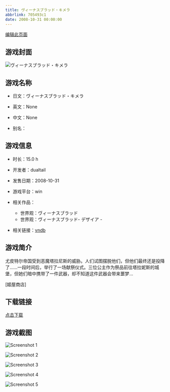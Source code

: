 ```yaml
---
title: ヴィーナスブラッド・キメラ
abbrlink: 705493c1
date: 2008-10-31 00:00:00
---
```

[编辑此页面](https://github.com/ACG-3/ADV3-source/blob/main/source/_posts/games/%E3%83%B4%E3%82%A3%E3%83%BC%E3%83%8A%E3%82%B9%E3%83%96%E3%83%A9%E3%83%83%E3%83%89.md)

## 游戏封面

![ヴィーナスブラッド・キメラ](https://pan.timero.xyz/d/onedrive/img_lib_001/%E3%83%B4%E3%82%A3%E3%83%BC%E3%83%8A%E3%82%B9%E3%83%96%E3%83%A9%E3%83%83%E3%83%89_cover.avif)


## 游戏名称

- 日文：ヴィーナスブラッド・キメラ
- 英文：None
- 中文：None

- 别名：


## 游戏信息

- 时长：15.0 h
- 开发者：dualtail
- 发售日期：2008-10-31
- 游戏平台：win
- 相关作品：
   - 世界观：ヴィーナスブラッド
   - 世界观：ヴィーナスブラッド- デザイア -

- 相关链接：[vndb](https://vndb.org/v1145)


## 游戏简介

尤皮特尔帝国受到恶魔塔拉尼斯的威胁。人们试图摆脱他们，但他们最终还是投降了......一段时间后，举行了一场献祭仪式。三位公主作为祭品前往塔拉妮斯的城堡，但她们暗中携带了一件武器，却不知道这件武器会带来噩梦...

[姬屋商店]


## 下载链接

[点击下载](https://pan.timero.xyz/onedrive/adv_lib_001/%E3%83%B4%E3%82%A3%E3%83%BC%E3%83%8A%E3%82%B9%E3%83%96%E3%83%A9%E3%83%83%E3%83%89)


## 游戏截图


![Screenshot 1](https://pan.timero.xyz/d/onedrive/img_lib_001/%E3%83%B4%E3%82%A3%E3%83%BC%E3%83%8A%E3%82%B9%E3%83%96%E3%83%A9%E3%83%83%E3%83%89_Screenshot_1.avif)

![Screenshot 2](https://pan.timero.xyz/d/onedrive/img_lib_001/%E3%83%B4%E3%82%A3%E3%83%BC%E3%83%8A%E3%82%B9%E3%83%96%E3%83%A9%E3%83%83%E3%83%89_Screenshot_2.avif)

![Screenshot 3](https://pan.timero.xyz/d/onedrive/img_lib_001/%E3%83%B4%E3%82%A3%E3%83%BC%E3%83%8A%E3%82%B9%E3%83%96%E3%83%A9%E3%83%83%E3%83%89_Screenshot_3.avif)

![Screenshot 4](https://pan.timero.xyz/d/onedrive/img_lib_001/%E3%83%B4%E3%82%A3%E3%83%BC%E3%83%8A%E3%82%B9%E3%83%96%E3%83%A9%E3%83%83%E3%83%89_Screenshot_4.avif)

![Screenshot 5](https://pan.timero.xyz/d/onedrive/img_lib_001/%E3%83%B4%E3%82%A3%E3%83%BC%E3%83%8A%E3%82%B9%E3%83%96%E3%83%A9%E3%83%83%E3%83%89_Screenshot_5.avif)

